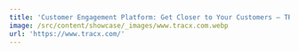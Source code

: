 ```yaml
---
title: 'Customer Engagement Platform: Get Closer to Your Customers — TRACX®'
image: /src/content/showcase/_images/www.tracx.com.webp
url: 'https://www.tracx.com/'
---
```


